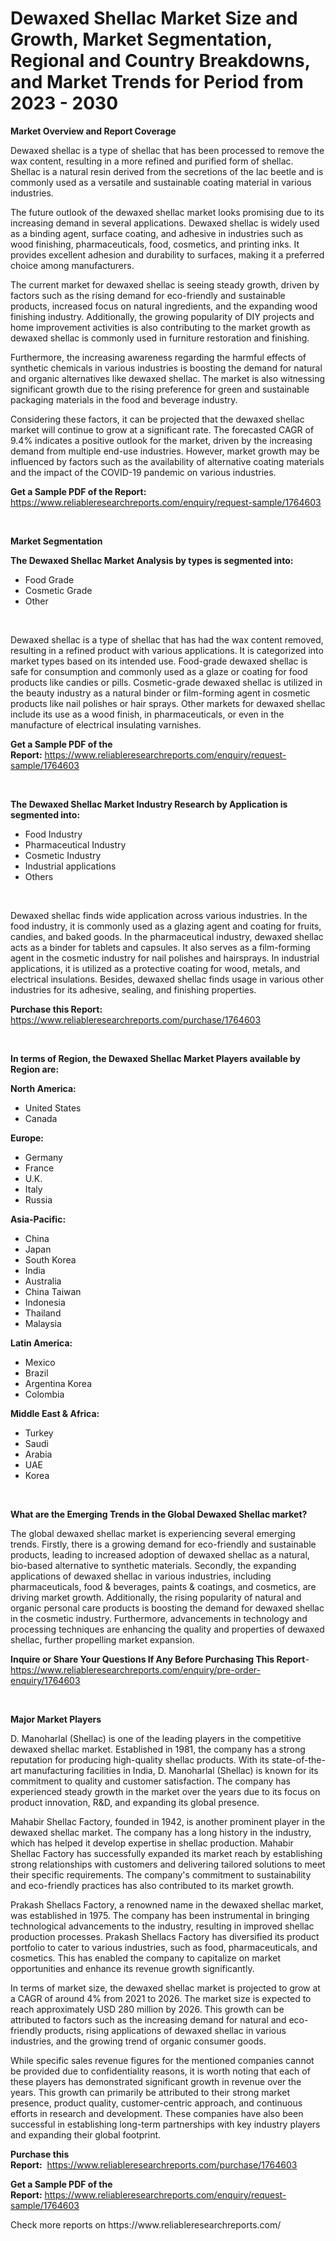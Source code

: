 <p><h1>Dewaxed Shellac Market Size and Growth, Market Segmentation, Regional and Country Breakdowns, and Market Trends for Period from 2023 -  2030</h1></p><p><strong>Market Overview and Report Coverage</strong></p>
<p><p>Dewaxed shellac is a type of shellac that has been processed to remove the wax content, resulting in a more refined and purified form of shellac. Shellac is a natural resin derived from the secretions of the lac beetle and is commonly used as a versatile and sustainable coating material in various industries.</p><p>The future outlook of the dewaxed shellac market looks promising due to its increasing demand in several applications. Dewaxed shellac is widely used as a binding agent, surface coating, and adhesive in industries such as wood finishing, pharmaceuticals, food, cosmetics, and printing inks. It provides excellent adhesion and durability to surfaces, making it a preferred choice among manufacturers.</p><p>The current market for dewaxed shellac is seeing steady growth, driven by factors such as the rising demand for eco-friendly and sustainable products, increased focus on natural ingredients, and the expanding wood finishing industry. Additionally, the growing popularity of DIY projects and home improvement activities is also contributing to the market growth as dewaxed shellac is commonly used in furniture restoration and finishing.</p><p>Furthermore, the increasing awareness regarding the harmful effects of synthetic chemicals in various industries is boosting the demand for natural and organic alternatives like dewaxed shellac. The market is also witnessing significant growth due to the rising preference for green and sustainable packaging materials in the food and beverage industry.</p><p>Considering these factors, it can be projected that the dewaxed shellac market will continue to grow at a significant rate. The forecasted CAGR of 9.4% indicates a positive outlook for the market, driven by the increasing demand from multiple end-use industries. However, market growth may be influenced by factors such as the availability of alternative coating materials and the impact of the COVID-19 pandemic on various industries.</p></p>
<p><strong>Get a Sample PDF of the Report:</strong> <a href="https://www.reliableresearchreports.com/enquiry/request-sample/1764603">https://www.reliableresearchreports.com/enquiry/request-sample/1764603</a></p>
<p>&nbsp;</p>
<p><strong>Market Segmentation</strong></p>
<p><strong>The Dewaxed Shellac Market Analysis by types is segmented into:</strong></p>
<p><ul><li>Food Grade</li><li>Cosmetic Grade</li><li>Other</li></ul></p>
<p>&nbsp;</p>
<p><p>Dewaxed shellac is a type of shellac that has had the wax content removed, resulting in a refined product with various applications. It is categorized into market types based on its intended use. Food-grade dewaxed shellac is safe for consumption and commonly used as a glaze or coating for food products like candies or pills. Cosmetic-grade dewaxed shellac is utilized in the beauty industry as a natural binder or film-forming agent in cosmetic products like nail polishes or hair sprays. Other markets for dewaxed shellac include its use as a wood finish, in pharmaceuticals, or even in the manufacture of electrical insulating varnishes.</p></p>
<p><strong>Get a Sample PDF of the Report:</strong>&nbsp;<a href="https://www.reliableresearchreports.com/enquiry/request-sample/1764603">https://www.reliableresearchreports.com/enquiry/request-sample/1764603</a></p>
<p>&nbsp;</p>
<p><strong>The Dewaxed Shellac Market Industry Research by Application is segmented into:</strong></p>
<p><ul><li>Food Industry</li><li>Pharmaceutical Industry</li><li>Cosmetic Industry</li><li>Industrial applications</li><li>Others</li></ul></p>
<p>&nbsp;</p>
<p><p>Dewaxed shellac finds wide application across various industries. In the food industry, it is commonly used as a glazing agent and coating for fruits, candies, and baked goods. In the pharmaceutical industry, dewaxed shellac acts as a binder for tablets and capsules. It also serves as a film-forming agent in the cosmetic industry for nail polishes and hairsprays. In industrial applications, it is utilized as a protective coating for wood, metals, and electrical insulations. Besides, dewaxed shellac finds usage in various other industries for its adhesive, sealing, and finishing properties.</p></p>
<p><strong>Purchase this Report:</strong>&nbsp; <a href="https://www.reliableresearchreports.com/purchase/1764603">https://www.reliableresearchreports.com/purchase/1764603</a></p>
<p>&nbsp;</p>
<p><strong>In terms of Region, the Dewaxed Shellac Market Players available by Region are:</strong></p>
<p>
    <p> <strong> North America: </strong>
        <ul>
            <li>United States</li>
            <li>Canada</li>
        </ul>
        </p> 
    <p> <strong> Europe: </strong>
        <ul>
            <li>Germany</li>
            <li>France</li>
            <li>U.K.</li>
            <li>Italy</li>
            <li>Russia</li>
        </ul>
        </p> 
    <p> <strong> Asia-Pacific: </strong>
        <ul>
            <li>China</li>
            <li>Japan</li>
            <li>South Korea</li>
            <li>India</li>
            <li>Australia</li>
            <li>China Taiwan</li>
            <li>Indonesia</li>
            <li>Thailand</li>
            <li>Malaysia</li>
        </ul>
        </p> 
    <p> <strong> Latin America: </strong>
        <ul>
            <li>Mexico</li>
            <li>Brazil</li>
            <li>Argentina Korea</li>
            <li>Colombia</li>
        </ul>
        </p> 
    <p> <strong> Middle East & Africa: </strong>
        <ul>
            <li>Turkey</li>
            <li>Saudi</li>
            <li>Arabia</li>
            <li>UAE</li>
            <li>Korea</li>
        </ul>
    </p>
    </p>
<p>&nbsp;</p>
<p><strong>What are the Emerging Trends in the Global Dewaxed Shellac market?</strong></p>
<p><p>The global dewaxed shellac market is experiencing several emerging trends. Firstly, there is a growing demand for eco-friendly and sustainable products, leading to increased adoption of dewaxed shellac as a natural, bio-based alternative to synthetic materials. Secondly, the expanding applications of dewaxed shellac in various industries, including pharmaceuticals, food & beverages, paints & coatings, and cosmetics, are driving market growth. Additionally, the rising popularity of natural and organic personal care products is boosting the demand for dewaxed shellac in the cosmetic industry. Furthermore, advancements in technology and processing techniques are enhancing the quality and properties of dewaxed shellac, further propelling market expansion.</p></p>
<p><strong>Inquire or Share Your Questions If Any Before Purchasing This Report</strong>- <a href="https://www.reliableresearchreports.com/enquiry/pre-order-enquiry/1764603">https://www.reliableresearchreports.com/enquiry/pre-order-enquiry/1764603</a></p>
<p>&nbsp;</p>
<p><strong>Major Market Players</strong></p>
<p><p>D. Manoharlal (Shellac) is one of the leading players in the competitive dewaxed shellac market. Established in 1981, the company has a strong reputation for producing high-quality shellac products. With its state-of-the-art manufacturing facilities in India, D. Manoharlal (Shellac) is known for its commitment to quality and customer satisfaction. The company has experienced steady growth in the market over the years due to its focus on product innovation, R&D, and expanding its global presence.</p><p>Mahabir Shellac Factory, founded in 1942, is another prominent player in the dewaxed shellac market. The company has a long history in the industry, which has helped it develop expertise in shellac production. Mahabir Shellac Factory has successfully expanded its market reach by establishing strong relationships with customers and delivering tailored solutions to meet their specific requirements. The company's commitment to sustainability and eco-friendly practices has also contributed to its market growth.</p><p>Prakash Shellacs Factory, a renowned name in the dewaxed shellac market, was established in 1975. The company has been instrumental in bringing technological advancements to the industry, resulting in improved shellac production processes. Prakash Shellacs Factory has diversified its product portfolio to cater to various industries, such as food, pharmaceuticals, and cosmetics. This has enabled the company to capitalize on market opportunities and enhance its revenue growth significantly.</p><p>In terms of market size, the dewaxed shellac market is projected to grow at a CAGR of around 4% from 2021 to 2026. The market size is expected to reach approximately USD 280 million by 2026. This growth can be attributed to factors such as the increasing demand for natural and eco-friendly products, rising applications of dewaxed shellac in various industries, and the growing trend of organic consumer goods.</p><p>While specific sales revenue figures for the mentioned companies cannot be provided due to confidentiality reasons, it is worth noting that each of these players has demonstrated significant growth in revenue over the years. This growth can primarily be attributed to their strong market presence, product quality, customer-centric approach, and continuous efforts in research and development. These companies have also been successful in establishing long-term partnerships with key industry players and expanding their global footprint.</p></p>
<p><strong>Purchase this Report:</strong>&nbsp;&nbsp;<a href="https://www.reliableresearchreports.com/purchase/1764603">https://www.reliableresearchreports.com/purchase/1764603</a></p>
<p></p>
<p><strong>Get a Sample PDF of the Report:</strong>&nbsp;<a href="https://www.reliableresearchreports.com/enquiry/request-sample/1764603">https://www.reliableresearchreports.com/enquiry/request-sample/1764603</a></p>
<p>Check more reports on https://www.reliableresearchreports.com/</p>